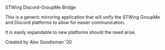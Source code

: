 STWing Discord-GroupMe Bridge

This is a generic mirroring application that will unify the STWing GroupMe and Discord platforms
to allow for easier communication. 

It is easily expandable to new platforms should the need arise.

Created by Alex Goodisman '20